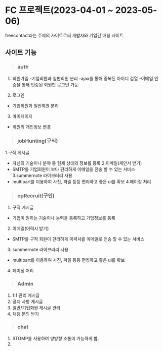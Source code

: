 # FC 프로젝트(2023-04-01 ~ 2023-05-06)
freecontact라는 주제의 사이트로써 개발자와 기업간 매칭 사이트


## 사이트 기능
> ### auth
1. 회원가입
 -기업회원과 일반회원 분리
 -ajax를 통해 중복된 아이디 검열
 -이메일 인증을 통해 인증된 회원만 로그인 가능
   
2. 로그인
 - 기업회원과 일반회원 분리

3. 마이페이지
 - 회원의 개인정보 변경

> ### jobHunting(구직)
1.구직 게시글
 - 자신의 기술이나 분야 등 현재 상태와 정보를 등록
2.이메일(제안서 받기)
- SMTP를 기업회원이 보다 편리하게 이메일을 전송 할 수 있는 서비스
3.summernote 라이브러리 사용
 - multipart를 이용하여 사진, 파일 등등 편리하고 좋은 ui를 확보
4.페이징 처리 


> ### epRecruit(구인)
1. 구직 게시글
 - 기업이 원하는 기술이나 능력을 등록하고 기업정보를 등록
2. 이메일(이력시 받기)
- SMTP를 구직 회원이 편리하게 이력서를 이메일로 전송 할 수 있는 서비스
3. summernote 라이브러리 사용
 - multipart를 이용하여 사진, 파일 등등 편리하고 좋은 ui를 확보
4. 페이징 처리 

> ### Admin
1. 1:1 관리 게시글
2. 공지 사항 게시글
3. 일반/기업회원 게시글 관리
4. 채팅 문의 받기


> ### chat
1. STOMP를 사용하여 양방향 소통이 가능하게 함.
2. 

   
